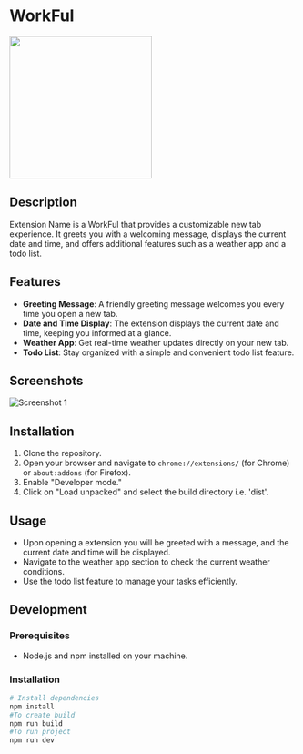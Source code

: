 
# WorkFul
[<img src="https://i.ibb.co/ZVdxdQf/icon.png" width="250"/>](https://github.com/VaibhavPachpute21/Workful-One-stop-extension)

## Description

Extension Name is a WorkFul that provides a customizable new tab experience. It greets you with a welcoming message, displays the current date and time, and offers additional features such as a weather app and a todo list.

## Features

- **Greeting Message**: A friendly greeting message welcomes you every time you open a new tab.
- **Date and Time Display**: The extension displays the current date and time, keeping you informed at a glance.
- **Weather App**: Get real-time weather updates directly on your new tab.
- **Todo List**: Stay organized with a simple and convenient todo list feature.

## Screenshots

![Screenshot 1](https://i.ibb.co/ssqVHMt/Workful-Extension.png)


## Installation

1. Clone the repository.
2. Open your browser and navigate to `chrome://extensions/` (for Chrome) or `about:addons` (for Firefox).
3. Enable "Developer mode."
4. Click on "Load unpacked" and select the build directory i.e. 'dist'.

## Usage

- Upon opening a extension you will be greeted with a message, and the current date and time will be displayed.
- Navigate to the weather app section to check the current weather conditions.
- Use the todo list feature to manage your tasks efficiently.

## Development

### Prerequisites

- Node.js and npm installed on your machine.

### Installation

```bash
# Install dependencies
npm install
#To create build
npm run build
#To run project
npm run dev
